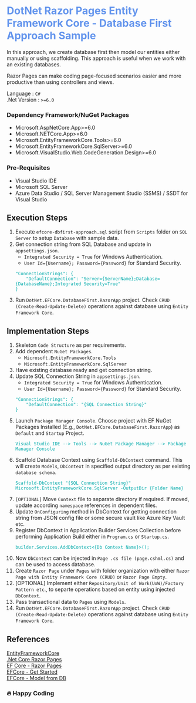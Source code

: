 <div style="color:cornflowerblue">

# DotNet Razor Pages Entity Framework Core - Database First Approach Sample

</div>

In this approach, we create database first then model our entities either manually or using scaffolding. This approach is useful when we work with an existing databases.

Razor Pages can make coding page-focused scenarios easier and more productive than using controllers and views.

Language : `C#` <br/>
.Net Version : `>=6.0`

### **Dependency Framework/NuGet Packages**

- Microsoft.AspNetCore.App>=6.0
- Microsoft.NETCore.App>=6.0
- Microsoft.EntityFrameworkCore.Tools>=6.0
- Microsoft.EntityFrameworkCore.SqlServer>=6.0
- Microsoft.VisualStudio.Web.CodeGeneration.Design>=6.0

### **Pre-Requisites**

- Visual Studio IDE
- Microsoft SQL Server
- Azure Data Studio / SQL Server Management Studio (SSMS) / SSDT for Visual Studio

## **Execution Steps**

1. Execute `efcore-dbfirst-approach.sql` script from `Scripts` folder on `SQL Server` to setup `Database` with sample data.
2. Get connection string from SQL Database and update in `appsettings.json`.
   - `Integrated Security = True` for Windows Authentication.
   - `User Id={Username}; Password={Password}` for Standard Security.
   <pre><code style="color:#00aaaa">"ConnectionStrings": {
       "DefaultConnection": "Server={ServerName};Database={DatabaseName};Integrated Security=True"
   }</code></pre>
3. Run `DotNet.EFCore.DatabaseFirst.RazorApp` project. Check `CRUD (Create-Read-Update-Delete)` operations against database using `Entity Framework Core`.

## **Implementation Steps**

1. Skeleton `Code Structure` as per requirements.
2. Add dependent `NuGet Packages`.
   - `Microsoft.EntityFrameworkCore.Tools`
   - `Microsoft.EntityFrameworkCore.SqlServer`
3. Have existing database ready and get connection string.
4. Update SQL Connection String in `appsettings.json`.
   - `Integrated Security = True` for Windows Authentication.
   - `User Id={Username}; Password={Password}` for Standard Security.
   <pre><code style="color:#00aaaa">"ConnectionStrings": {
       "DefaultConnection": "{SQL Connection String}"
   }</code></pre>
5. Launch `Package Manager Console`. Choose project with EF NuGet Packages Installed (E.g., `DotNet.EFCore.DatabaseFirst.RazorApp`) as `Default` and `Startup` Project.
   <pre><code style="color:#00aaaa">Visual Studio IDE --> Tools --> NuGet Package Manager --> Package Manager Console</code></pre>
6. Scaffold Database Context using `Scaffold-DbContext` command. This will create `Models`, `DbContext` in specified output directory as per existing `database schema`.
   <pre><code style="color:#00aaaa">Scaffold-DbContext "{SQL Connection String}" Microsoft.EntityFrameworkCore.SqlServer -OutputDir {Folder Name}</code></pre>
7. `[OPTIONAL]` Move `Context` file to separate directory if required. If moved, update according `namespace` references in dependent files.
8. Update `OnConfiguring` method in DbContext for getting connection string from JSON config file or some secure vault like Azure Key Vault etc.
9. Register DbContext in Application Builder Services Collection before performing Application Build either in `Program.cs` or `Startup.cs`.
   <pre><code style="color:#00aaaa">builder.Services.AddDbContext<{Db Context Name}>();</code></pre>
10. Now `DbContext` can be injected in `Page .cs file (page.cshml.cs)` and can be used to access database.
11. Create `Razor Page` under `Pages` with folder organization with either `Razor Page with Entity Framework Core (CRUD)` or `Razor Page Empty`.
12. [OPTIONAL] Implement either `Repository/Unit of Work(UoW)/Factory Pattern etc`., to separte operations based on entity using injected `DbContext`.
13. Pass transactional data to `Pages` using `Models`.
14. Run `DotNet.EFCore.DatabaseFirst.RazorApp` project. Check `CRUD (Create-Read-Update-Delete)` operations against database using `Entity Framework Core`.

## References

[EntityFrameworkCore](https://docs.microsoft.com/en-us/ef/core/)<br/>
[.Net Core Razor Pages](https://docs.microsoft.com/en-us/aspnet/core/razor-pages/?view=aspnetcore-6.0&tabs=visual-studio)<br/>
[EF Core - Razor Pages](https://docs.microsoft.com/en-us/aspnet/core/data/ef-rp/intro?view=aspnetcore-6.0&tabs=visual-studio)<br/>
[EFCore - Get Started](https://docs.microsoft.com/en-us/aspnet/core/data/ef-mvc/intro?view=aspnetcore-6.0)<br/>
[EFCore - Model from DB](https://www.entityframeworktutorial.net/efcore/create-model-for-existing-database-in-ef-core.aspx)

### :fire: Happy Coding

